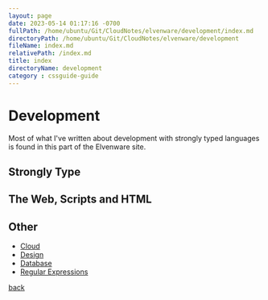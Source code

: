 ```yaml
---
layout: page
date: 2023-05-14 01:17:16 -0700
fullPath: /home/ubuntu/Git/CloudNotes/elvenware/development/index.md
directoryPath: /home/ubuntu/Git/CloudNotes/elvenware/development
fileName: index.md
relativePath: /index.md
title: index
directoryName: development
category : cssguide-guide
---
```


Development
===========

Most of what I've written about development with strongly typed
languages is found in this part of the Elvenware site.

Strongly Type
-------------

<section>
	<!--#include file="strong_type.inc" -->
</section>


The Web, Scripts and HTML
-------------------------

<section>
	<!--#include file="web_scripts.inc" -->
</section>

Other
-----

<section>

-   [Cloud](cloud/index.shtml)
-   [Design](design/index.shtml)
-   [Database](/charlie/development/database/index.html)
-   [Regular Expressions](/charlie/development/regular_expressions/index.html)

</section>

[back](../index.html)

